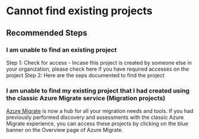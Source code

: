 <properties
    pageTitle="Cannot find existing project"
    description="Issues related to finding existing projects"
    service="microsoft.migrate"
    resource="migrateprojects"
    authors="snehaamicrosoft"
    ms.author="snehaa"
    displayOrder=""
    selfHelpType="generic"
    supportTopicIds="32678719"
    resourceTags=""
    productPesIds="16348"
    cloudEnvironments="public, Fairfax, usnat, ussec"
    articleId="azure-migrate-existing-projects"
	ownershipId="Compute_AzureMigrate"
/>

# Cannot find existing projects

## **Recommended Steps**


### **I am unable to find an existing project**

Step 1: Check for access - Incase this project is created by someone else in your organization, please check here if you have required accesses on the project
Step 2: Here are the seps documented to find the project


### **I am unable to find my existing project that I had created using the classic Azure Migrate service (Migration projects)**

[Azure Migrate](https://aka.ms/migrate/selfhelp/olderprojects) is now a hub for all your migration needs and tools. If you had previously performed discovery and assessments with the classic Azure Migrate experience, you can access these projects by clicking on the blue banner on the Overview page of Azure Migrate. 